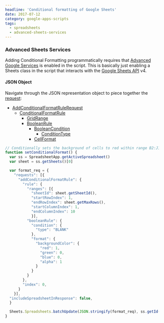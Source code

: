 ```yaml
---
headline: 'Conditional formatting of Google Sheets'
date: 2017-07-12
category: google-apps-scripts
tags:
  - spreadsheets
  - advanced-sheets-services
---
```


### Advanced Sheets Services

Adding Conditional Formatting programmatically requires that [Advanced Google Services] is enabled in the script. This is basically just enabling a Sheets class in the script that interacts with the [Google Sheets API] v4.

#### JSON Object

Navigate through the JSON representation object to piece together the [request]:

- [AddConditionalFormatRuleRequest]
  - [ConditionalFormatRule]
    - [GridRange]
    - [BooleanRule]
      - [BooleanCondition]
        - [ConditionType]
      - [CellFormat]

```js
// Conditionally sets the background of cells to red within range B2:J1000
function setConditionalFormat() {
  var ss = SpreadsheetApp.getActiveSpreadsheet()
  var sheet = ss.getSheets()[0]

  var format_req = {
    "requests": [{
      "addConditionalFormatRule": { 
        "rule": {
          "ranges": [{
            "sheetId": sheet.getSheetId(),
            "startRowIndex": 1,
            "endRowIndex": sheet.getMaxRows(),
            "startColumnIndex": 1,
            "endColumnIndex": 10
            }],
          "booleanRule": {
            "condition": {
              "type": "BLANK"
            },
            "format": {
              "backgroundColor": {
                "red": 1,
                "green": 0,
                "blue": 0,
                "alpha": 1
              }
            }
          }
        },
        "index": 0,
      }
    }],
  "includeSpreadsheetInResponse": false,
  }

  Sheets.Spreadsheets.batchUpdate(JSON.stringify(format_req), ss.getId())
}
```

[Advanced Google Services]: https://developers.google.com/apps-script/advanced/sheets
[Google Sheets API]: https://developers.google.com/sheets/api/reference/rest/
[request]: https://developers.google.com/sheets/api/reference/rest/v4/spreadsheets/request
[AddConditionalFormatRuleRequest]: https://developers.google.com/sheets/api/reference/rest/v4/spreadsheets/request#AddConditionalFormatRuleRequest
[ConditionalFormatRule]: https://developers.google.com/sheets/api/reference/rest/v4/spreadsheets#ConditionalFormatRule
[GridRange]: https://developers.google.com/sheets/api/reference/rest/v4/spreadsheets#GridRange
[BooleanRule]: https://developers.google.com/sheets/api/reference/rest/v4/spreadsheets#BooleanRule
[BooleanCondition]: https://developers.google.com/sheets/api/reference/rest/v4/spreadsheets#BooleanCondition
[ConditionType]: https://developers.google.com/sheets/api/reference/rest/v4/spreadsheets#ConditionType
[CellFormat]: https://developers.google.com/sheets/api/reference/rest/v4/spreadsheets#CellFormat